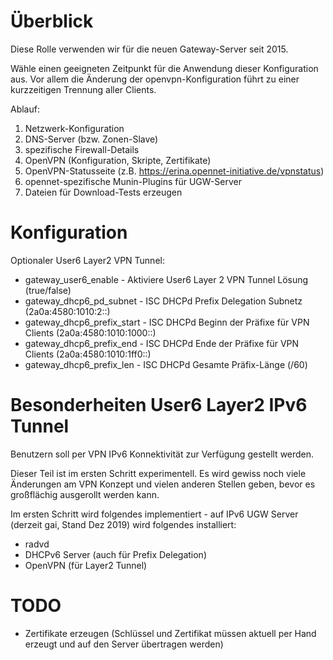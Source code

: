 # Überblick

Diese Rolle verwenden wir für die neuen Gateway-Server seit 2015.

Wähle einen geeigneten Zeitpunkt für die Anwendung dieser Konfiguration aus. Vor allem die Änderung der openvpn-Konfiguration führt zu einer kurzzeitigen Trennung aller Clients.

Ablauf:
1. Netzwerk-Konfiguration
2. DNS-Server (bzw. Zonen-Slave)
3. spezifische Firewall-Details
4. OpenVPN (Konfiguration, Skripte, Zertifikate)
5. OpenVPN-Statusseite (z.B. https://erina.opennet-initiative.de/vpnstatus)
6. opennet-spezifische Munin-Plugins für UGW-Server
7. Dateien für Download-Tests erzeugen

# Konfiguration

Optionaler User6 Layer2 VPN Tunnel:
* gateway_user6_enable - Aktiviere User6 Layer 2 VPN Tunnel Lösung (true/false)
* gateway_dhcp6_pd_subnet - ISC DHCPd Prefix Delegation Subnetz (2a0a:4580:1010:2::)
* gateway_dhcp6_prefix_start - ISC DHCPd Beginn der Präfixe für VPN Clients (2a0a:4580:1010:1000::)
* gateway_dhcp6_prefix_end - ISC DHCPd Ende der Präfixe für VPN Clients (2a0a:4580:1010:1ff0::)
* gateway_dhcp6_prefix_len - ISC DHCPd Gesamte Präfix-Länge (/60)

# Besonderheiten User6 Layer2 IPv6 Tunnel

Benutzern soll per VPN IPv6 Konnektivität zur Verfügung gestellt werden.

Dieser Teil ist im ersten Schritt experimentell. Es wird gewiss noch viele Änderungen am VPN Konzept und vielen anderen Stellen geben, bevor es großflächig ausgerollt werden kann.

Im ersten Schritt wird folgendes implementiert - auf IPv6 UGW Server (derzeit gai, Stand Dez 2019) wird folgendes installiert:
* radvd
* DHCPv6 Server (auch für Prefix Delegation)
* OpenVPN (für Layer2 Tunnel)

# TODO

* Zertifikate erzeugen (Schlüssel und Zertifikat müssen aktuell per Hand erzeugt und auf den Server übertragen werden)
